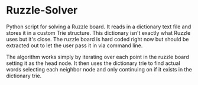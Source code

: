 Ruzzle-Solver
=============

Python script for solving a Ruzzle board. It reads in a dictionary text file and stores it in a
custom Trie structure. This dictionary isn't exactly what Ruzzle uses but it's close. The 
ruzzle board is hard coded right now but should be extracted out to let the user pass it in
via command line.

The algorithm works simply by iterating over each point in the ruzzle board setting it as the head node. It then uses the dictionary trie to find actual words selecting each neighbor node and only continuing on if it exists in the dictionary trie.